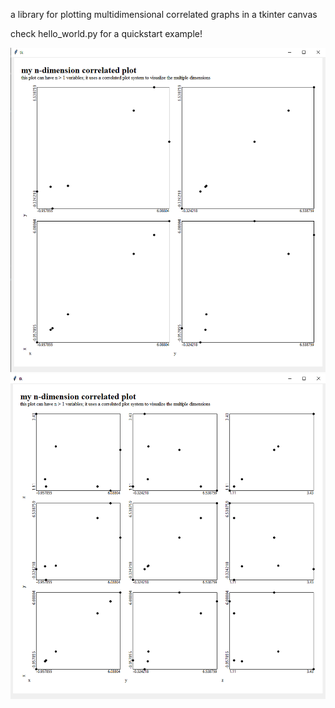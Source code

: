 a library for plotting multidimensional correlated graphs in a tkinter canvas

check hello_world.py for a quickstart example!

![a 2D correlated plot](/example.PNG)
![a 3D correlated plot](/example2.PNG)

